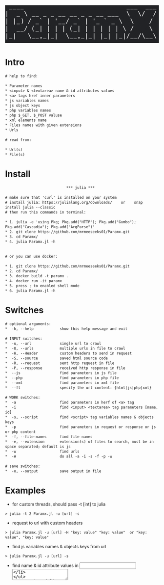 <h1 align="center">
  <img src="julia/src/paramx.png" alt="paramx" width="900px">
  <br>
</h1>

# Intro
~~~~~~~~~~~~~~~~~~~~~~~~~~~~~~~~~~~~~~~~~~~~~~~~~~~~~~~~~~~~~~~~~~~~~~~~~~
# help to find:

* Parameter names
* <input> & <textarea> name & id attributes values
* <a> tags href inner parameters
* js variables names
* js object keys
* php variables names
* php $_GET, $_POST valuse
* xml elements name
* Files names with given extensions
* Urls

# read from:

* Url(s)
* File(s)
~~~~~~~~~~~~~~~~~~~~~~~~~~~~~~~~~~~~~~~~~~~~~~~~~~~~~~~~~~~~~~~~~~~~~~~~~~

# Install
~~~~~~~~~~~~~~~~~~~~~~~~~~~~~~~~~~~~~~~~~~~~~~~~~~~~~~~~~~~~~~~~~~~~~~~~~
                            *** julia ***

# make sure that 'curl' is installed on your system
# install julia: https://julialang.org/downloads/    or    snap install julia --classic
# then run this commands in terminal:

* 1. julia -e 'using Pkg; Pkg.add("HTTP"); Pkg.add("Gumbo"); Pkg.add("Cascadia"); Pkg.add("ArgParse")'
* 2. git clone https://github.com/mrmeeseeks01/Paramx.git
* 3. cd Paramx/
* 4. julia Paramx.jl -h


# or you can use docker:

* 1. git clone https://github.com/mrmeeseeks01/Paramx.git
* 2. cd Paramx/
* 3. docker build -t paramx .
* 4. docker run -it paramx
* 5. press ; to enabled shell mode
* 6. julia Paramx.jl -h
~~~~~~~~~~~~~~~~~~~~~~~~~~~~~~~~~~~~~~~~~~~~~~~~~~~~~~~~~~~~~~~~~~~~~~~~~~


# Switches
~~~~~~~~~~~~~~~~~~~~~~~~~~~~~~~~~~~~~~~~~~~~~~~~~~~~~~~~~~~~~~~~~~~~~~~~~~
# optional arguments:
*  -h, --help            show this help message and exit

# INPUT switches:
*  -u, --url             single url to crawl
*  -U, --urls            multiple urls in file to crawl
*  -H, --Header          custom headers to send in request
*  -S, --source          saved html source code
*  -R, --request         sent http request in file
*  -P, --response        received http response in file
*  --js                  find parameters in js file
*  --php                 find parameters in php file
*  --xml                 find parameters in xml file
*  --ft                  specify the url content: {html|js|php|xml}

# WORK switches:
*  -a                    find parameters in herf of <a> tag
*  -i                    find <input> <textarea> tag parameters [name, id]
*  -s, --script          find <script> tag variables names & objects keys
*  -p                    find parameters in request or response or js or php content
*  -f, --file-names      find file names
*  -e, --extension       extension(s) of files to search, must be in space separated; default is js
*  -w                    find urls
*  -A                    do all -a -i -s -f -p -w

# save switches:
*  -o, --output          save output in file
~~~~~~~~~~~~~~~~~~~~~~~~~~~~~~~~~~~~~~~~~~~~~~~~~~~~~~~~~~~~~~~~~~~~~~~~~~

# Examples
* for custom threads, should pass -t [int] to julia
~~~
> julia -t 2 Paramx.jl -u [url] -s
~~~
* request to url with custom headers
~~~
> julia Paramx.jl -u [url] -H "key: value" "key: value"  or "key: value", "key: value"
~~~
* find js variables names & objects keys from url 
~~~
> julia Paramx.jl -u [url] -s
~~~
* find name & id attribute values in <input> <textarea>
~~~
> julia Paramx.jl -u [url] -i
~~~
* find parameters inside href attribute of <a>
~~~
> julia Paramx.jl -u [url] -a
~~~
* find files with give extensions; if dont pass -e only finds js by default
~~~
> julia Paramx.jl -u [url] -f -e "js" "php" ["any"]
~~~
* find urls
~~~
> julia Paramx.jl -u [url] -w
~~~
* you can do multiple work with together
~~~
> julia Paramx.jl -u [url] -s -a -i
~~~
* find all above
~~~
> julia Paramx.jl -u [url] -A -e "js" "html" "xml"
~~~
* find all above and save output
~~~
> julia Paramx.jl -u [url] -A -e "js" "html" "xml" -o file.txt
~~~
* find parameters of in js file url
~~~
> julia Paramx.jl -u [url] --ft js
~~~
* find parameters of in php file url
~~~
> julia Paramx.jl -u [url] --ft php
~~~
* find parameters of in xml file url
~~~
> julia Paramx.jl -u [url] --ft xml
~~~
* read file line by line and do same for each url
~~~
> julia Paramx.jl -U [file] -[WORK switches]
~~~
* find parameters by give swithes in saved html source code
~~~
> julia Paramx.jl -S [file] -[WORK switches]
~~~
* find parameters by give swithes in sent http request file
~~~
> julia Paramx.jl -R [file] -[WORK switches]
~~~
* find parameters by give swithes in received http response file
~~~
> julia Paramx.jl -P [file] -[WORK switches]
~~~
* find variables names & objects keys in javascript file
~~~
> julia Paramx.jl --js [file.js] -p
~~~
* In addition to the above finds urls and files too
~~~
> julia Paramx.jl --js [file.js] -p -w -f [extension]
~~~
* find variable names and $_GET & $_POST values in php file
~~~
> julia Paramx.jl --php [file.php] -p
~~~
* In addition to the above finds urls and files too
~~~
> julia Paramx.jl --php [file.php] -p -w -f [extension]
~~~
* find elements name in xml file
~~~
> julia Paramx.jl --xml [file.xml] -p
~~~
* In addition to the above finds urls and files too
~~~
> julia Paramx.jl --xml [file.xml] -p -w -f [extension]
~~~